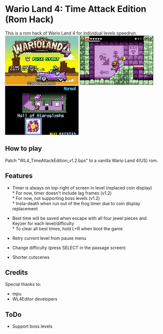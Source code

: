 # Wario Land 4: Time Attack Edition (Rom Hack)
This is a rom hack of Wario Land 4 for individual levels speedrun.  
![pic01](images/pic01.png) ![pic02](images/pic02.png) ![pic03](images/pic03.png)

## How to play
Patch "WL4_TimeAttackEdition_v1.2.bps" to a vanilla Wario Land 4(US) rom.  
  
## Features
- Timer is always on top-right of screen in level (replaced coin display)  
\* For now, timer doesn't include lag frames (v1.2)  
\* For now, not supporting boss levels (v1.2)  
\* Insta-death when run out of the frog timer due to coin display replacement  
  
- Best time will be saved when escape with all four jewel pieces and Keyzer for each level/difficulty  
\* To clear all best times, hold L+R when boot the game  
  
- Retry current level from pause menu  
- Change difficulty (press SELECT in the passage screen)  
- Shorter cutscenes  
  
## Credits
Special thanks to:  
- mpu  
- WL4Editor developers  
  
## ToDo  
- Support boss levels  
